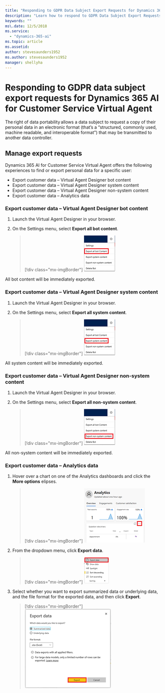 ```yaml
---
title: "Responding to GDPR Data Subject Export Requests for Dynamics 365 AI for Customer Service Virtual Agent"
description: "Learn how to respond​ to GDPR Data Subject Export Requests for Dynamics 365 AI for Customer Service Virtual Agent."
keywords: ""
ms\.date: 12/5/2018
ms.service:
  - "dynamics-365-ai"
ms.topic: article
ms.assetid: 
author: stevesaunders1952
ms.author: stevesaunders1952
manager: shellyha
---
```


# Responding to GDPR data subject export requests for Dynamics 365 AI for Customer Service Virtual Agent

The right of data portability allows a data subject to request a copy of their personal data in an electronic format (that’s a “structured, commonly used, machine readable, and interoperable format”) that may be transmitted to another data controller.

## Manage export requests

Dynamics 365 AI for Customer Service Virtual Agent offers the following experiences to find or export personal data for a specific user:

* Export customer data – Virtual Agent Designer bot content
* Export customer data – Virtual Agent Designer system content
* Export customer data – Virtual Agent Designer non-system content
* Export customer data – Analytics data

### Export customer data – Virtual Agent Designer bot content

1. Launch the Virtual Agent Designer in your browser.
2. On the Settings menu, select **Export all bot content**.

   > [!div class="mx-imgBorder"]
   > ![Export bot content](media/gdpr-export-1.png)

All bot content will be immediately exported.

### Export customer data – Virtual Agent Designer system content

1. Launch the Virtual Agent Designer in your browser.
2. On the Settings menu, select **Export all system content**.

   > [!div class="mx-imgBorder"]
   > ![Export system content](media/gdpr-export-2.png)

All system content will be immediately exported.

### Export customer data – Virtual Agent Designer non-system content

1. Launch the Virtual Agent Designer in your browser.
2. On the Settings menu, select **Export all non-system content**.

   > [!div class="mx-imgBorder"]
   > ![Export non-system content](media/gdpr-export-3.png)

All non-system content will be immediately exported.

### Export customer data – Analytics data

1. Hover over a chart on one of the Analytics dashboards and click the **More options** elipses.

   > [!div class="mx-imgBorder"]
   > ![More options](media/gdpr-export-4.png)

2. From the dropdown menu, click **Export data**.

    > [!div class="mx-imgBorder"]
    > ![Export data](media/gdpr-export-5.png)

3. Select whether you want to export summarized data or underlying data, and the file format for the exported data, and then click **Export**.

   > [!div class="mx-imgBorder"]
   > ![Export details](media/gdpr-export-6.png)